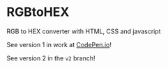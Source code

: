 # RGBtoHEX
RGB to HEX converter with HTML, CSS and javascript

See version 1 in work at [CodePen.io](https://codepen.io/arskeliss/pen/oNdNNEW)!

See version 2 in the `v2` branch!
